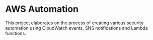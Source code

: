 # AWS Automation

This project elaborates on the process of creating various security automation using CloudWatch events, SNS notifications and Lambda functions.